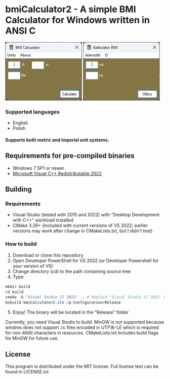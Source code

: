 # bmiCalculator2 - A simple BMI Calculator for Windows written in ANSI C

![Screenshot English](screenshot_en.png)
![Screenshot Polish](screenshot_pl.png)

### Supported languages
* English
* Polish

#### Supports both metric and imperial unit systems.

## Requirements for pre-compiled binaries
* Windows 7 SP1 or newer
* [Microsoft Visual C++ Redistributable 2022](https://learn.microsoft.com/en-US/cpp/windows/latest-supported-vc-redist)

## Building

### Requirements
* Visual Studio (tested with 2015 and 2022) with "Desktop Development with C++" workload installed
* CMake 3.26+ (included with current versions of VS 2022; earlier versions may work after change in CMakeLists.txt, but I didn't test)

### How to build
1. Download or clone this repository
2. Open Developer PowerShell for VS 2022 (or Developer Powershell for your version of VS)
3. Change directory (cd) to the path containing source tree
4. Type:
```powershell
mkdir build
cd build
cmake -G "Visual Studio 17 2022" .. # Replace "Visual Studio 17 2022" with your VS version if needed
msbuild bmiCalculator2.sln /p:Configuration=Release
```
5. Enjoy! The binary will be located in the "Release" folder

Currently, you need Visual Studio to build.
MinGW is not supported because windres does not support .rc files encoded in UTF16-LE which is required for non-ANSI characters in resources.
CMakeLists.txt includes build flags for MinGW for future use.

## License
This program is distributed under the MIT license.
Full license text can be found in LICENSE.txt
